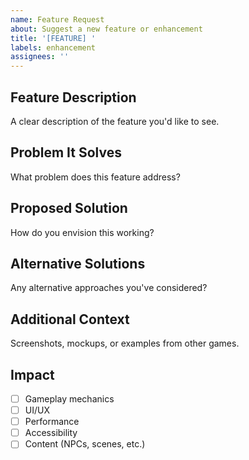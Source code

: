```yaml
---
name: Feature Request
about: Suggest a new feature or enhancement
title: '[FEATURE] '
labels: enhancement
assignees: ''
---
```


## Feature Description
A clear description of the feature you'd like to see.

## Problem It Solves
What problem does this feature address?

## Proposed Solution
How do you envision this working?

## Alternative Solutions
Any alternative approaches you've considered?

## Additional Context
Screenshots, mockups, or examples from other games.

## Impact
- [ ] Gameplay mechanics
- [ ] UI/UX
- [ ] Performance
- [ ] Accessibility
- [ ] Content (NPCs, scenes, etc.)
